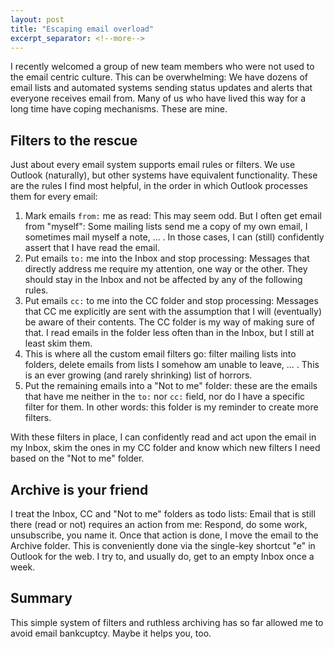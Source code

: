```yaml
---
layout: post
title: "Escaping email overload"
excerpt_separator: <!--more-->
---
```


I recently welcomed a group of new team members who were not used to the email centric culture. This can be overwhelming: We have dozens of email lists and automated systems sending status updates and alerts that everyone receives email from. Many of us who have lived this way for a long time have coping mechanisms. These are mine.

<!--more-->

## Filters to the rescue
Just about every email system supports email rules or filters. We use Outlook (naturally), but other systems have equivalent functionality. These are the rules I find most helpful, in the order in which Outlook processes them for every email:

1. Mark emails `from:` me as read: This may seem odd. But I often get email from "myself": Some mailing lists send me a copy of my own email, I sometimes mail myself a note, ... . In those cases, I can (still) confidently assert that I have read the email.
2. Put emails `to:` me into the Inbox and stop processing: Messages that directly address me require my attention, one way or the other. They should stay in the Inbox and not be affected by any of the following rules.
3. Put emails `cc:` to me into the CC folder and stop processing: Messages that CC me explicitly are sent with the assumption that I will (eventually) be aware of their contents. The CC folder is my way of making sure of that. I read emails in the folder less often than in the Inbox, but I still at least skim them.
4. This is where all the custom email filters go: filter mailing lists into folders, delete emails from lists I somehow am unable to leave, ... . This is an ever growing (and rarely shrinking) list of horrors.
5. Put the remaining emails into a "Not to me" folder: these are the emails that have me neither in the `to:` nor `cc:` field, nor do I have a specific filter for them. In other words: this folder is my reminder to create more filters.

With these filters in place, I can confidently read and act upon the email in my Inbox, skim the ones in my CC folder and know which new filters I need based on the "Not to me" folder. 

## Archive is your friend

I treat the Inbox, CC and "Not to me" folders as todo lists: Email that is still there (read or not) requires an action from me: Respond, do some work, unsubscribe, you name it. Once that action is done, I move the email to the Archive folder. This is conveniently done via the single-key shortcut "e" in Outlook for the web. I try to, and usually do, get to an empty Inbox once a week.

## Summary
This simple system of filters and ruthless archiving has so far allowed me to avoid email bankcuptcy. Maybe it helps you, too.